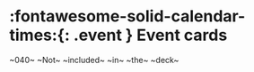 # :fontawesome-solid-calendar-times:{: .event } Event cards

~040~ ~Not~ ~included~ ~in~ ~the~ ~deck~
